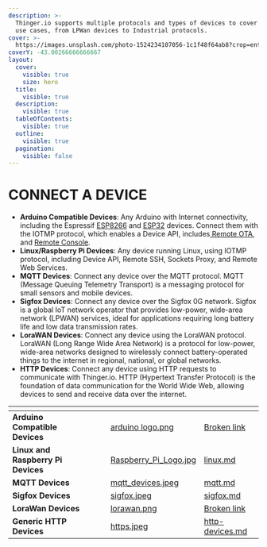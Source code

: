 ```yaml
---
description: >-
  Thinger.io supports multiple protocols and types of devices to cover multiple
  use cases, from LPWan devices to Industrial protocols.
cover: >-
  https://images.unsplash.com/photo-1524234107056-1c1f48f64ab8?crop=entropy&cs=srgb&fm=jpg&ixid=M3wxOTcwMjR8MHwxfHNlYXJjaHw0fHxlc3A4MjY2fGVufDB8fHx8MTcxNzQ5NzI5MXww&ixlib=rb-4.0.3&q=85
coverY: -43.00266666666667
layout:
  cover:
    visible: true
    size: hero
  title:
    visible: true
  description:
    visible: true
  tableOfContents:
    visible: true
  outline:
    visible: true
  pagination:
    visible: false
---
```


# CONNECT A DEVICE

* **Arduino Compatible Devices**: Any Arduino with Internet connectivity, including the Espressif [ESP8266](arduino/espressif-esp8266.md) and [ESP32](arduino/espressif-esp32.md) devices. Connect them with the IOTMP protocol, which enables a Device API, includes[ Remote OTA](ota.md), and [Remote Console](remote-console.md).
* **Linux/Raspberry Pi Devices**: Any device running Linux, using IOTMP protocol, including Device API, Remote SSH, Sockets Proxy, and Remote Web Services.
* **MQTT Devices**: Connect any device over the MQTT protocol. MQTT (Message Queuing Telemetry Transport) is a messaging protocol for small sensors and mobile devices.
* **Sigfox Devices**: Connect any device over the Sigfox 0G network. Sigfox is a global IoT network operator that provides low-power, wide-area network (LPWAN) services, ideal for applications requiring long battery life and low data transmission rates.
* **LoraWAN Devices**: Connect any device using the LoraWAN protocol. LoraWAN (Long Range Wide Area Network) is a protocol for low-power, wide-area networks designed to wirelessly connect battery-operated things to the internet in regional, national, or global networks.
* **HTTP Devices**: Connect any device using HTTP requests to communicate with Thinger.io. HTTP (Hypertext Transfer Protocol) is the foundation of data communication for the World Wide Web, allowing devices to send and receive data over the internet.

<table data-view="cards"><thead><tr><th></th><th></th><th></th><th data-hidden data-card-cover data-type="files"></th><th data-hidden data-card-target data-type="content-ref"></th></tr></thead><tbody><tr><td><strong>Arduino Compatible Devices</strong></td><td></td><td></td><td><a href=".gitbook/assets/arduino logo.png">arduino logo.png</a></td><td><a href="broken-reference">Broken link</a></td></tr><tr><td><strong>Linux and Raspberry Pi Devices</strong></td><td></td><td></td><td><a href=".gitbook/assets/Raspberry_Pi_Logo.jpg">Raspberry_Pi_Logo.jpg</a></td><td><a href="linux.md">linux.md</a></td></tr><tr><td><strong>MQTT Devices</strong></td><td></td><td></td><td><a href=".gitbook/assets/mqtt_devices.jpeg">mqtt_devices.jpeg</a></td><td><a href="mqtt.md">mqtt.md</a></td></tr><tr><td><strong>Sigfox Devices</strong></td><td></td><td></td><td><a href=".gitbook/assets/sigfox.jpeg">sigfox.jpeg</a></td><td><a href="lpwan/sigfox.md">sigfox.md</a></td></tr><tr><td><strong>LoraWan Devices</strong></td><td></td><td></td><td><a href=".gitbook/assets/lorawan.png">lorawan.png</a></td><td><a href="broken-reference">Broken link</a></td></tr><tr><td><strong>Generic HTTP Devices</strong></td><td></td><td></td><td><a href=".gitbook/assets/https.jpeg">https.jpeg</a></td><td><a href="http-devices.md">http-devices.md</a></td></tr></tbody></table>

